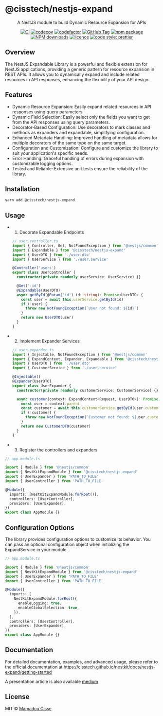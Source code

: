 # @cisstech/nestjs-expand

<div align="center">

A NestJS module to build Dynamic Resource Expansion for APIs

[![CI](https://github.com/cisstech/nestkit/actions/workflows/ci.yml/badge.svg)](https://github.com/cisstech/nestkit/actions/workflows/ci.yml)
[![codecov](https://codecov.io/gh/cisstech/nestkit/branch/main/graph/badge.svg)](https://codecov.io/gh/cisstech/nestkit)
[![codefactor](https://www.codefactor.io/repository/github/cisstech/nestkit/badge/main)](https://www.codefactor.io/repository/github/cisstech/nestkit/overview/main)
[![GitHub Tag](https://img.shields.io/github/tag/cisstech/nestkit.svg)](https://github.com/cisstech/nestkit/tags)
[![npm package](https://img.shields.io/npm/v/@cisstech/nestjs-expand.svg)](https://www.npmjs.org/package/@cisstech/nestkit)
[![NPM downloads](http://img.shields.io/npm/dm/@cisstech/nestjs-expand.svg)](https://npmjs.org/package/@cisstech/nestjs-expand)
[![licence](https://img.shields.io/github/license/cisstech/nestkit)](https://github.com/cisstech/nestkit/blob/main/LICENSE)
[![code style: prettier](https://img.shields.io/badge/code_style-prettier-ff69b4.svg)](https://github.com/prettier/prettier)

</div>

## Overview

The NestJS Expandable Library is a powerful and flexible extension for NestJS applications, providing a generic pattern for resource expansion in REST APIs. It allows you to dynamically expand and include related resources in API responses, enhancing the flexibility of your API design.

## Features

- Dynamic Resource Expansion: Easily expand related resources in API responses using query parameters.
- Dynamic Field Selection: Easily select only the fields you want to get from the API responses using query parameters.
- Decorator-Based Configuration: Use decorators to mark classes and methods as expanders and expandable, simplifying configuration.
- Enhanced Metadata Handling: Improved handling of metadata allows for multiple decorators of the same type on the same target.
- Configuration and Customization: Configure and customize the library to suit your application's specific needs.
- Error Handling: Graceful handling of errors during expansion with customizable logging options.
- Tested and Reliable: Extensive unit tests ensure the reliability of the library.

## Installation

```bash
yarn add @cisstech/nestjs-expand
```

## Usage

- 1. Decorate Expandable Endpoints

  ```typescript
  // user.controller.ts
  import { Controller, Get, NotFoundException } from '@nestjs/common'
  import { Expandable } from '@cisstech/nestjs-expand'
  import { UserDTO } from './user.dto'
  import { UserService } from './user.service'

  @Controller('users')
  export class UserController {
    constructor(private readonly userService: UserService) {}

    @Get(':id')
    @Expandable(UserDTO)
    async getById(@Param('id') id: string): Promise<UserDTO> {
      const user = await this.userService.getById(id)
      if (!user) {
        throw new NotFoundException(`User not found: ${id}`)
      }
      return new UserDTO(user)
    }
  }
  ```

- 2. Implement Expander Services

  ```typescript
  // user.expander.ts
  import { Injectable, NotFoundException } from '@nestjs/common'
  import { ExpandContext, Expander, Expandable } from '@cisstech/nestjs-expand'
  import { UserDTO } from './user.dto'
  import { CustomerService } from './user.service'

  @Injectable()
  @Expander(UserDTO)
  export class UserExpander {
    constructor(private readonly customerService: CustomerService) {}

    async customer(context: ExpandContext<Request, UserDTO>): Promise<CustomerDTO> {
      const user = context.parent
      const customer = await this.customerService.getById(user.customerId)
      if (!customer) {
        throw new NotFoundException(`Customer not found: ${user.customerId}`)
      }
      return new CustomerDTO(customer)
    }
  }
  ```

- 3. Register the controllers and expanders

```typescript
// app.module.ts

import { Module } from '@nestjs/common'
import { NestKitExpandModule } from '@cisstech/nestjs-expand'
import { UserExpander } from 'PATH_TO_FILE'
import { UserController } from 'PATH_TO_FILE'

@Module({
  imports: [NestKitExpandModule.forRoot()],
  controllers: [UserController],
  providers: [UserExpander],
})
export class AppModule {}
```

## Configuration Options

The library provides configuration options to customize its behavior. You can pass an optional configuration object when initializing the ExpandService in your module.

```typescript
// app.module.ts

import { Module } from '@nestjs/common'
import { NestKitExpandModule } from '@cisstech/nestjs-expand'
import { UserExpander } from 'PATH_TO_FILE'
import { UserController } from 'PATH_TO_FILE'

@Module({
  imports: [
    NestKitExpandModule.forRoot({
      enableLogging: true,
      enableGlobalSelection: true,
    }),
  ],
  controllers: [UserController],
  providers: [UserExpander],
})
export class AppModule {}
```

## Documentation

For detailed documentation, examples, and advanced usage, please refer to the official documentation at <https://cisstech.github.io/nestkit/docs/nestjs-expand/getting-started>

A presentation article is also available [medium](https://medium.com/@mciissee/supercharging-nestjs-apis-a-deep-dive-into-dynamic-resource-expansion-0e932cc7b4f2)

## License

MIT © [Mamadou Cisse](https://github.com/cisstech)

